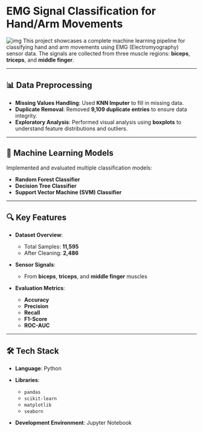 

# EMG Signal Classification for Hand/Arm Movements
![img](emfjpg)
This project showcases a complete machine learning pipeline for classifying hand and arm movements using EMG (Electromyography) sensor data. The signals are collected from three muscle regions: **biceps**, **triceps**, and **middle finger**.

---

## 📊 Data Preprocessing

* **Missing Values Handling**: Used **KNN Imputer** to fill in missing data.
* **Duplicate Removal**: Removed **9,109 duplicate entries** to ensure data integrity.
* **Exploratory Analysis**: Performed visual analysis using **boxplots** to understand feature distributions and outliers.

---

## 🤖 Machine Learning Models

Implemented and evaluated multiple classification models:

* **Random Forest Classifier**
* **Decision Tree Classifier**
* **Support Vector Machine (SVM) Classifier**

---

## 🔍 Key Features

* **Dataset Overview**:

  * Total Samples: **11,595**
  * After Cleaning: **2,486**

* **Sensor Signals**:

  * From **biceps**, **triceps**, and **middle finger** muscles

* **Evaluation Metrics**:

  * **Accuracy**
  * **Precision**
  * **Recall**
  * **F1-Score**
  * **ROC-AUC**

---

## 🛠 Tech Stack

* **Language**: Python
* **Libraries**:

  * `pandas`
  * `scikit-learn`
  * `matplotlib`
  * `seaborn`
* **Development Environment**: Jupyter Notebook

